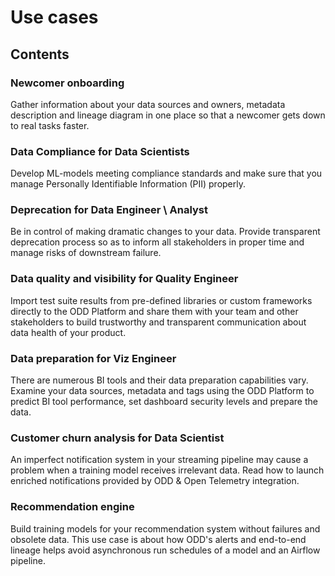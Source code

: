 # Use cases
## Contents
### Newcomer onboarding 
Gather information about your data sources and owners, metadata description and lineage diagram in one place so that a newcomer gets down to real tasks faster. 
### Data Compliance for Data Scientists
Develop ML-models meeting compliance standards and make sure that you manage Personally Identifiable Information (PII) properly.
### Deprecation for Data Engineer \ Analyst 
Be in control of making dramatic changes to your data. Provide transparent deprecation process so as to inform all stakeholders in proper time and manage risks of downstream failure.
### Data quality and visibility for Quality Engineer 
Import test suite results from pre-defined libraries or custom frameworks directly to the ODD Platform and share them with your team and other stakeholders to build trustworthy and transparent communication about data health of your product. 
### Data preparation for Viz Engineer
There are numerous BI tools and their data preparation capabilities vary. Examine your data sources, metadata and tags using the ODD Platform to predict BI tool performance, set dashboard security levels and prepare the data.
### Customer churn analysis for Data Scientist
An imperfect notification system in your streaming pipeline may cause a problem when a training model receives irrelevant data. Read how to launch enriched notifications provided by ODD & Open Telemetry integration.  
### Recommendation engine 
Build training models for your recommendation system without failures and obsolete data. This use case is about how ODD's alerts and end-to-end lineage helps avoid asynchronous run schedules of a model and an Airflow pipeline. 